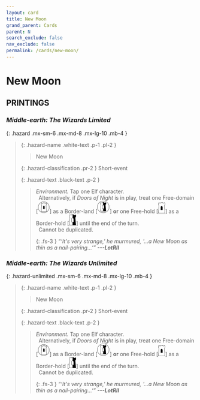 ```yaml
---
layout: card
title: New Moon
grand_parent: Cards
parent: N
search_exclude: false
nav_exclude: false
permalink: /cards/new-moon/
---
```


# New Moon


## PRINTINGS


### _Middle-earth: The Wizards Limited_

{: .hazard .mx-sm-6 .mx-md-8 .mx-lg-10 .mb-4 }
> {: .hazard-name .white-text .p-1 .pl-2 }
> > <div class="hazard-mp"></div>
> > <div class="card-name">New Moon</div>
>
> {: .hazard-classification .pr-2 }
> Short-event
>
> {: .hazard-text .black-text .p-2 }
> > _Environment._ Tap one Elf character. <br>&ensp;Alternatively, if _Doors of Night_ is in play, treat one Free-domain <nobr>[<img src="/assets/images/free-domain.svg">]</nobr> as a Border-land <nobr>[<img src="/assets/images/border-land.svg">]</nobr> **or** one Free-hold <nobr>[<img src="/assets/images/free-hold.svg">]</nobr> as a Border-hold <nobr>[<img src="/assets/images/border-hold.svg">]</nobr> until the end of the turn. <br>&ensp;Cannot be duplicated. 
> > 
> > {: .fs-3 } 
> > _“‘It's very strange,' he murmured, '...a New Moon as thin as a nail-pairing...’”_ ***---&#65279;LotRII*** 
>

### _Middle-earth: The Wizards Unlimited_

{: .hazard-unlimited .mx-sm-6 .mx-md-8 .mx-lg-10 .mb-4 }
> {: .hazard-name .white-text .p-1 .pl-2 }
> > <div class="hazard-mp"></div>
> > <div class="card-name">New Moon</div>
>
> {: .hazard-classification .pr-2 }
> Short-event
>
> {: .hazard-text .black-text .p-2 }
> > _Environment._ Tap one Elf character. <br>&ensp;Alternatively, if _Doors of Night_ is in play, treat one Free-domain <nobr>[<img src="/assets/images/free-domain.svg">]</nobr> as a Border-land <nobr>[<img src="/assets/images/border-land.svg">]</nobr> **or** one Free-hold <nobr>[<img src="/assets/images/free-hold.svg">]</nobr> as a Border-hold <nobr>[<img src="/assets/images/border-hold.svg">]</nobr> until the end of the turn. <br>&ensp;Cannot be duplicated. 
> > 
> > {: .fs-3 } 
> > _“‘It's very strange,' he murmured, '...a New Moon as thin as a nail-pairing...’”_ ***---&#65279;LotRII*** 
>
